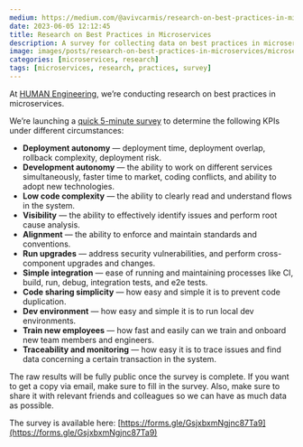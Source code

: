 ```yaml
---
medium: https://medium.com/@avivcarmis/research-on-best-practices-in-microservices-65906f16ef8a
date: 2023-06-05 12:12:45
title: Research on Best Practices in Microservices
description: A survey for collecting data on best practices in microservices
image: images/posts/research-on-best-practices-in-microservices/microservices-architecture.png
categories: [microservices, research]
tags: [microservices, research, practices, survey]
---
```

At [HUMAN Engineering](https://www.humansecurity.com/tech-engineering-blog), we’re conducting research on best practices in microservices.

We’re launching a [quick 5-minute survey](https://forms.gle/GsjxbxmNgjnc87Ta9) to determine the following KPIs under different circumstances:

*   **Deployment autonomy** — deployment time, deployment overlap, rollback complexity, deployment risk.
*   **Development autonomy** — the ability to work on different services simultaneously, faster time to market, coding conflicts, and ability to adopt new technologies.
*   **Low code complexity** — the ability to clearly read and understand flows in the system.
*   **Visibility** — the ability to effectively identify issues and perform root cause analysis.
*   **Alignment** — the ability to enforce and maintain standards and conventions.
*   **Run upgrades** — address security vulnerabilities, and perform cross-component upgrades and changes.
*   **Simple integration** — ease of running and maintaining processes like CI, build, run, debug, integration tests, and e2e tests.
*   **Code sharing simplicity** — how easy and simple it is to prevent code duplication.
*   **Dev environment** — how easy and simple it is to run local dev environments.
*   **Train new employees** — how fast and easily can we train and onboard new team members and engineers.
*   **Traceability and monitoring** — how easy it is to trace issues and find data concerning a certain transaction in the system.

The raw results will be fully public once the survey is complete. If you want to get a copy via email, make sure to fill in the survey. Also, make sure to share it with relevant friends and colleagues so we can have as much data as possible.

The survey is available here: [https://forms.gle/GsjxbxmNgjnc87Ta9](https://forms.gle/GsjxbxmNgjnc87Ta9)
